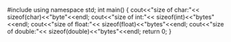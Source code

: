 #include<iostream>
using namespace std;
int main()
{
	cout<<"size of char:"<< sizeof(char)<<"byte"<<endl;
	cout<<"size of int:"<< sizeof(int)<<"bytes"<<endl;
	cout<<"size of float:"<< sizeof(float)<<"bytes"<<endl;
	cout<<"size of double:"<< sizeof(double)<<"bytes"<<endl;
	return 0;
}

